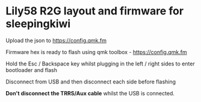 # Lily58 R2G layout and firmware for sleepingkiwi

Upload the json to https://config.qmk.fm

Firmware hex is ready to flash using qmk toolbox - https://config.qmk.fm

Hold the Esc / Backspace key whilst plugging in the left / right sides to enter bootloader and flash

Disconnect from USB and then disconnect each side before flashing

**Don't disconnect the TRRS/Aux cable** whilst the USB is connected.
